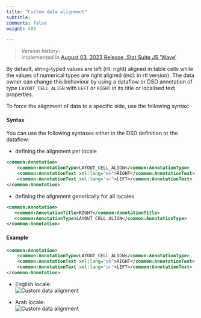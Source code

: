 ```yaml
---
title: "Custom data alignment"
subtitle: 
comments: false
weight: 480

---
```


>*Version history:*  
> Implemented in [August 03, 2023 Release .Stat Suite JS 'Wave'](/dotstatsuite-documentation/changelog/#august-03-2023) 

By default, string-typed values are left (rtl: right) aligned in table cells while the values of numerical types are right aligned (incl. in rtl version). The data owner can change this behaviour by using a dataflow or DSD annotation of type `LAYOUT_CELL_ALIGN` with `LEFT` or `RIGHT` in its title or localised text properties.

To force the alignment of data to a specific side, use the following syntax:

#### Syntax

You can use the following syntaxes either in the DSD definition or the dataflow: 

- defining the alignment per locale
```xml
<common:Annotation>
    <common:AnnotationType>LAYOUT_CELL_ALIGN</common:AnnotationType>
    <common:AnnotationText xml:lang="en">RIGHT</common:AnnotationText>
    <common:AnnotationText xml:lang="ar">LEFT</common:AnnotationText>
</common:Annotation>
```

- defining the alignment generically for all locales
 ```xml
<common:Annotation>
    <common:AnnotationTitle>RIGHT</common:AnnotationTitle>             
    <common:AnnotationType>LAYOUT_CELL_ALIGN</common:AnnotationType>
</common:Annotation>
```

#### Example

```xml
<common:Annotation>
    <common:AnnotationType>LAYOUT_CELL_ALIGN</common:AnnotationType>
    <common:AnnotationText xml:lang="en">RIGHT</common:AnnotationText>
    <common:AnnotationText xml:lang="ar">LEFT</common:AnnotationText>
</common:Annotation>
```

- English locale:  
  ![Custom data alignment](/dotstatsuite-documentation/images/DE-viewing-data-preview-table-custom-data-alignment.png)

- Arab locale:  
  ![Custom data alignment](/dotstatsuite-documentation/images/DE-viewing-data-preview-table-custom-data-alignment-ar.png)
